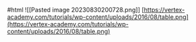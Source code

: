 #html 
![[Pasted image 20230830200728.png]]
[https://vertex-academy.com/tutorials/wp-content/uploads/2016/08/table.png](https://vertex-academy.com/tutorials/wp-content/uploads/2016/08/table.png)